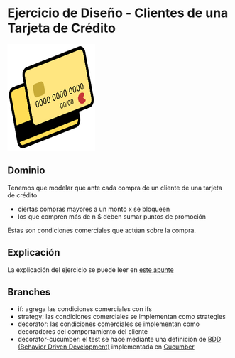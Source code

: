 
# Ejercicio de Diseño - Clientes de una Tarjeta de Crédito

<img src="images/creditCard.png" height="240" width="198"/>

## Dominio
Tenemos que modelar que ante cada compra de un cliente de una tarjeta de crédito

* ciertas compras mayores a un monto x se bloqueen
* los que compren más de n $ deben sumar puntos de promoción

Estas son condiciones comerciales que actúan sobre la compra.

## Explicación
La explicación del ejercicio se puede leer en [este apunte](https://docs.google.com/document/d/1CRKpt1pFyu6HOjRZF6EHkT8X96cRWclq9syxbJVeIVM/edit?usp=sharing)

## Branches

* if: agrega las condiciones comerciales con ifs
* strategy: las condiciones comerciales se implementan como strategies
* decorator: las condiciones comerciales se implementan como decoradores del comportamiento del cliente
 * decorator-cucumber: el test se hace mediante una definición de [BDD (Behavior Driven Development)](https://en.wikipedia.org/wiki/Behavior-driven_development) implementada en [Cucumber](https://cucumber.io/)

